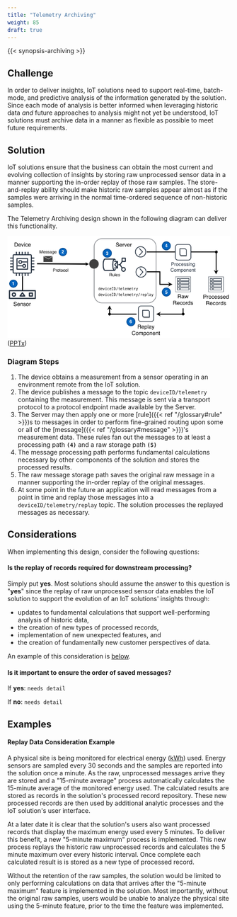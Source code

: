 ```yaml
---
title: "Telemetry Archiving"
weight: 85
draft: true
---
```

{{< synopsis-archiving >}}
<!--more-->

## Challenge
In order to deliver insights, IoT solutions need to support real-time, batch-mode, and predictive analysis of the information generated by the solution. Since each mode of analysis is better informed when leveraging historic data *and* future approaches to analysis might not yet be understood, IoT solutions must archive data in a manner as flexible as possible to meet future requirements.

## Solution
IoT solutions ensure that the business can obtain the most current and evolving collection of insights by storing raw unprocessed sensor data in a manner supporting the in-order replay of those raw samples. The store-and-replay ability should make historic raw samples appear almost as if the samples were arriving in the normal time-ordered sequence of non-historic samples.

The Telemetry Archiving design shown in the following diagram can deliver this functionality.


![Telemetry Archiving Architecture](archiving.png) ([PPTx](atlas-archiving.pptx))

### Diagram Steps ####

1. The device obtains a measurement from a sensor operating in an environment remote from the IoT solution. 
2. The device publishes a message to the topic `deviceID/telemetry` containing the measurement. This message is sent via a transport protocol to a protocol endpoint made available by the Server. 
3. The Server may then apply one or more [rule]({{< ref "/glossary#rule" >}})s to messages in order to perform fine-grained routing upon some or all of the [message]({{< ref "/glossary#message" >}})'s measurement data. These rules fan out the messages to at least a processing path **`(4)`** and a raw storage path **`(5)`**
4. The message processing path performs fundamental calculations necessary by other components of the solution and stores the processed results. 
5. The raw message storage path saves the original raw message in a manner supporting the in-order replay of the original messages.
6. At some point in the future an application will read messages from a point in time and replay those messages into a `deviceID/telemetry/replay` topic. The solution processes the replayed messages as necessary.

## Considerations
When implementing this design, consider the following questions:

#### Is the replay of records required for downstream processing?

Simply put **yes**. Most solutions should assume the answer to this question is "**yes**" since the replay of raw unprocessed sensor data enables the IoT solution to support the evolution of an IoT solutions' insights through:  
 - updates to fundamental calculations that support well-performing analysis of historic data, 
 - the creation of new types of processed records,
 - implementation of new unexpected features, and 
 - the creation of fundamentally new customer perspectives of data.
  
An example of this consideration is [below](#replay-data-consideration-example).

#### Is it important to ensure the order of saved messages?

If **yes**: `needs detail`  

If **no**: `needs detail`


## Examples
    
#### Replay Data Consideration Example
A physical site is being monitored for electrical energy ([kWh](https://en.wikipedia.org/wiki/Kilowatt_hour)) used. Energy sensors are sampled every 30 seconds and the samples are reported into the solution once a minute. As the raw, unprocessed messages arrive they are stored and a "15-minute average" process automatically calculates the 15-minute average of the monitored energy used. The calculated results are stored as records in the solution's processed record repository. These new processed records are then used by additional analytic processes and the IoT solution's user interface.

At a later date it is clear that the solution's users also want processed records that display the maximum energy used every 5 minutes. To deliver this benefit, a new "5-minute maximum" process is implemented. This new process replays the historic raw unprocessed records and calculates the 5 minute maximum over every historic interval. Once complete each calculated result is is stored as a new type of processed record.
  
Without the retention of the raw samples, the solution would be limited to only performing calculations on data that arrives after the "5-minute maximum" feature is implemented in the solution. Most importantly, without the original raw samples, users would be unable to analyze the physical site using the 5-minute feature, prior to the time the feature was implemented.
